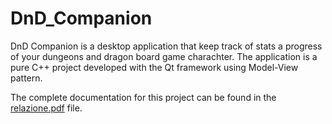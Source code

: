 # DnD_Companion
DnD Companion is a desktop application that keep track of stats a progress of your dungeons and dragon board game charachter. 
The application is a pure C++ project developed with the Qt framework using Model-View pattern.

The complete documentation for this project can be found in the [relazione.pdf](relazione.pdf) file.
